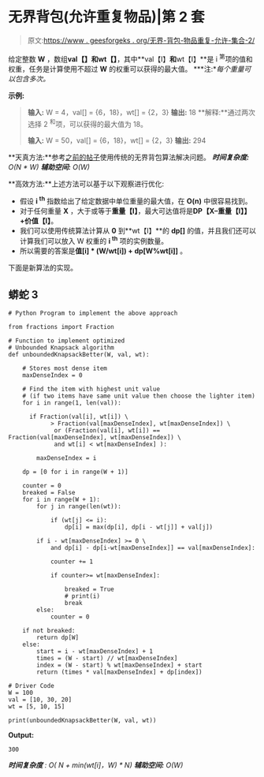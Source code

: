 # 无界背包(允许重复物品)|第 2 套

> 原文:[https://www . geesforgeks . org/无界-背包-物品重复-允许-集合-2/](https://www.geeksforgeeks.org/unbounded-knapsack-repetition-of-items-allowed-set-2/)

给定整数 **W** ，数组**val【】**和**wt【】**，其中**val【I】**和**wt【I】**是 i <sup>第</sup>项的值和权重，任务是计算使用不超过 **W** 的权重可以获得的最大值。
***注:**每个重量可以包含多次。*

**示例:**

> **输入:** W = 4，val[] = {6，18}，wt[] = {2，3}
> **输出:** 18
> **解释:**通过两次选择 2 <sup>和</sup>项，可以获得的最大值为 18。
> 
> **输入:** W = 50，val[] = {6，18}，wt[] = {2，3}
> **输出:** 294

**天真方法:**参考[之前的帖子](https://www.geeksforgeeks.org/unbounded-knapsack-repetition-items-allowed/)使用传统的无界背包算法解决问题。
***时间复杂度:** O(N * W)
**辅助空间:** O(W)*

**高效方法:**上述方法可以基于以下观察进行优化:

*   假设 **i <sup>th</sup>** 指数给出了给定数据中单位重量的最大值，在 **O(n)** 中很容易找到。
*   对于任何重量 **X** ，大于或等于**重量【I】**，最大可达值将是**DP【X–重量【I】】+价值【I】**。
*   我们可以使用传统算法计算从 **0** 到**wt【I】**的 **dp[]** 的值，并且我们还可以计算我们可以放入 W 权重的 **i <sup>th</sup>** 项的实例数量。
*   所以需要的答案是**值[i] * (W/wt[i]) + dp[W%wt[i]]** 。

下面是新算法的实现。

## 蟒蛇 3

```
# Python Program to implement the above approach

from fractions import Fraction

# Function to implement optimized
# Unbounded Knapsack algorithm
def unboundedKnapsackBetter(W, val, wt):

    # Stores most dense item
    maxDenseIndex = 0

    # Find the item with highest unit value
    # (if two items have same unit value then choose the lighter item)
    for i in range(1, len(val)):

      if Fraction(val[i], wt[i]) \
            > Fraction(val[maxDenseIndex], wt[maxDenseIndex]) \
             or (Fraction(val[i], wt[i]) == Fraction(val[maxDenseIndex], wt[maxDenseIndex]) \
             and wt[i] < wt[maxDenseIndex] ):

        maxDenseIndex = i

    dp = [0 for i in range(W + 1)]

    counter = 0
    breaked = False
    for i in range(W + 1):
        for j in range(len(wt)):

            if (wt[j] <= i):
                dp[i] = max(dp[i], dp[i - wt[j]] + val[j])

        if i - wt[maxDenseIndex] >= 0 \
            and dp[i] - dp[i-wt[maxDenseIndex]] == val[maxDenseIndex]:

            counter += 1

            if counter>= wt[maxDenseIndex]:

                breaked = True
                # print(i)
                break
        else:
            counter = 0

    if not breaked:
        return dp[W]
    else:
        start = i - wt[maxDenseIndex] + 1
        times = (W - start) // wt[maxDenseIndex]
        index = (W - start) % wt[maxDenseIndex] + start
        return (times * val[maxDenseIndex] + dp[index])

# Driver Code
W = 100
val = [10, 30, 20]
wt = [5, 10, 15]

print(unboundedKnapsackBetter(W, val, wt))
```

**Output:**

```
300

```

***时间复杂度** : O( N + min(wt[i]，W) * N)
**辅助空间:** O(W)*
